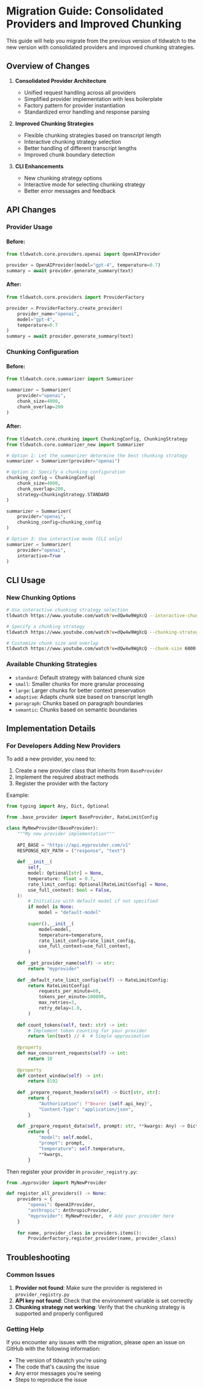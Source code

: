 # Migration Guide: Consolidated Providers and Improved Chunking

This guide will help you migrate from the previous version of tldwatch to the new version with consolidated providers and improved chunking strategies.

## Overview of Changes

1. **Consolidated Provider Architecture**
   - Unified request handling across all providers
   - Simplified provider implementation with less boilerplate
   - Factory pattern for provider instantiation
   - Standardized error handling and response parsing

2. **Improved Chunking Strategies**
   - Flexible chunking strategies based on transcript length
   - Interactive chunking strategy selection
   - Better handling of different transcript lengths
   - Improved chunk boundary detection

3. **CLI Enhancements**
   - New chunking strategy options
   - Interactive mode for selecting chunking strategy
   - Better error messages and feedback

## API Changes

### Provider Usage

#### Before:

```python
from tldwatch.core.providers.openai import OpenAIProvider

provider = OpenAIProvider(model="gpt-4", temperature=0.7)
summary = await provider.generate_summary(text)
```

#### After:

```python
from tldwatch.core.providers import ProviderFactory

provider = ProviderFactory.create_provider(
    provider_name="openai",
    model="gpt-4",
    temperature=0.7
)
summary = await provider.generate_summary(text)
```

### Chunking Configuration

#### Before:

```python
from tldwatch.core.summarizer import Summarizer

summarizer = Summarizer(
    provider="openai",
    chunk_size=4000,
    chunk_overlap=200
)
```

#### After:

```python
from tldwatch.core.chunking import ChunkingConfig, ChunkingStrategy
from tldwatch.core.summarizer_new import Summarizer

# Option 1: Let the summarizer determine the best chunking strategy
summarizer = Summarizer(provider="openai")

# Option 2: Specify a chunking configuration
chunking_config = ChunkingConfig(
    chunk_size=4000,
    chunk_overlap=200,
    strategy=ChunkingStrategy.STANDARD
)

summarizer = Summarizer(
    provider="openai",
    chunking_config=chunking_config
)

# Option 3: Use interactive mode (CLI only)
summarizer = Summarizer(
    provider="openai",
    interactive=True
)
```

## CLI Usage

### New Chunking Options

```bash
# Use interactive chunking strategy selection
tldwatch https://www.youtube.com/watch?v=dQw4w9WgXcQ --interactive-chunking

# Specify a chunking strategy
tldwatch https://www.youtube.com/watch?v=dQw4w9WgXcQ --chunking-strategy adaptive

# Customize chunk size and overlap
tldwatch https://www.youtube.com/watch?v=dQw4w9WgXcQ --chunk-size 6000 --chunk-overlap 500
```

### Available Chunking Strategies

- `standard`: Default strategy with balanced chunk size
- `small`: Smaller chunks for more granular processing
- `large`: Larger chunks for better context preservation
- `adaptive`: Adapts chunk size based on transcript length
- `paragraph`: Chunks based on paragraph boundaries
- `semantic`: Chunks based on semantic boundaries

## Implementation Details

### For Developers Adding New Providers

To add a new provider, you need to:

1. Create a new provider class that inherits from `BaseProvider`
2. Implement the required abstract methods
3. Register the provider with the factory

Example:

```python
from typing import Any, Dict, Optional

from .base_provider import BaseProvider, RateLimitConfig

class MyNewProvider(BaseProvider):
    """My new provider implementation"""
    
    API_BASE = "https://api.myprovider.com/v1"
    RESPONSE_KEY_PATH = ("response", "text")
    
    def __init__(
        self,
        model: Optional[str] = None,
        temperature: float = 0.7,
        rate_limit_config: Optional[RateLimitConfig] = None,
        use_full_context: bool = False,
    ):
        # Initialize with default model if not specified
        if model is None:
            model = "default-model"
            
        super().__init__(
            model=model,
            temperature=temperature,
            rate_limit_config=rate_limit_config,
            use_full_context=use_full_context,
        )
    
    def _get_provider_name(self) -> str:
        return "myprovider"
        
    def _default_rate_limit_config(self) -> RateLimitConfig:
        return RateLimitConfig(
            requests_per_minute=60,
            tokens_per_minute=100000,
            max_retries=3,
            retry_delay=1.0,
        )
        
    def count_tokens(self, text: str) -> int:
        # Implement token counting for your provider
        return len(text) // 4  # Simple approximation
        
    @property
    def max_concurrent_requests(self) -> int:
        return 10
        
    @property
    def context_window(self) -> int:
        return 8192
        
    def _prepare_request_headers(self) -> Dict[str, str]:
        return {
            "Authorization": f"Bearer {self.api_key}",
            "Content-Type": "application/json",
        }
        
    def _prepare_request_data(self, prompt: str, **kwargs: Any) -> Dict[str, Any]:
        return {
            "model": self.model,
            "prompt": prompt,
            "temperature": self.temperature,
            **kwargs,
        }
```

Then register your provider in `provider_registry.py`:

```python
from .myprovider import MyNewProvider

def register_all_providers() -> None:
    providers = {
        "openai": OpenAIProvider,
        "anthropic": AnthropicProvider,
        "myprovider": MyNewProvider,  # Add your provider here
    }
    
    for name, provider_class in providers.items():
        ProviderFactory.register_provider(name, provider_class)
```

## Troubleshooting

### Common Issues

1. **Provider not found**: Make sure the provider is registered in `provider_registry.py`
2. **API key not found**: Check that the environment variable is set correctly
3. **Chunking strategy not working**: Verify that the chunking strategy is supported and properly configured

### Getting Help

If you encounter any issues with the migration, please open an issue on GitHub with the following information:

- The version of tldwatch you're using
- The code that's causing the issue
- Any error messages you're seeing
- Steps to reproduce the issue